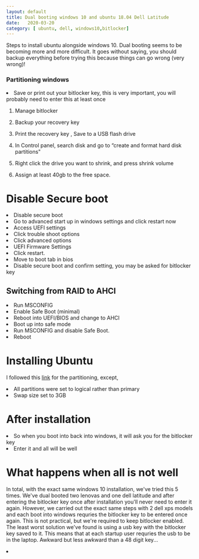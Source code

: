 ```yaml
---
layout: default
title: Dual booting windows 10 and ubuntu 18.04 Dell Latitude
date:   2020-03-20 
category: [ ubuntu, dell, windows10,bitlocker]
---
```




   <p>
    Steps to install ubuntu alongside windows 10. Dual booting seems to be becoming more and more difficult. It goes without saying, you should backup everything before trying this because things can go wrong (very wrong)!  
    </p>
     
<h3> Partitioning windows </h3>
    <li> Save or print out your bitlocker key, this is very important, you will probably need to enter this at least once</li>
   
   1. Manage bitlocker
   
   2. Backup your recovery key   
   
   3. Print the recovery key , Save to a USB flash drive
   
   4.  In Control panel, search disk and go to “create and format hard disk partitions"
   
   5. Right click the drive you want to shrink, and press shrink volume
   
   6. Assign at least 40gb to the free space.

# Disable Secure boot

 <li> Disable secure boot  </li>
 <li> Go to advanced start up in windows settings and click restart now </li>
 <li> Access UEFI settings </li>
 <li> Click trouble shoot options </li>
 <li> Click advanced options </li>
 <li> UEFI Firmware Settings </li>
 <li> Click restart. </li>
 <li> Move to boot tab in bios </li>
 <li> Disable secure boot and confirm setting, you may be asked for bitlocker key </li>
     
    
## Switching from RAID to AHCI
 <li> Run MSCONFIG </li>
 <li>  Enable Safe Boot (minimal) </li>
 <li>  Reboot into UEFI/BIOS and change to AHCI </li>
 <li>  Boot up into safe mode </li>
 <li>  Run MSCONFIG and disable Safe Boot. </li>
 <li>  Reboot </li>


# Installing Ubuntu
I followed this [link](https://itsfoss.com/install-ubuntu-1404-dual-boot-mode-windows-8-81-uefi/) for the partitioning, except,
<li> All partitions were set to logical rather than primary</li>
<li> Swap size set to 3GB</li>

# After installation 
  <li> So when you boot into back into windows, it will ask you for the bitlocker key </li>
  <li> Enter it and all will be well</li>
  
 # What happens when all is not well
 <p>
 In total, with the exact same windows 10 installation, we've tried this 5 times.  We've dual booted two lenovas and one dell latitude and after entering the bitlocker key once after installation you'll never need to enter it again. However, we carried out the exact same steps with 2 dell xps models and each boot into windows requries the bitlocker key to be entered once again. This is not practical, but we're required to keep bitlocker enabled. The least worst solution we've found is using a usb key with the bitlocker key saved to it. This means that at each startup user requries the usb to be in the laptop. Awkward but less awkward than a 48 digit key...
    </p>
 <li> 


